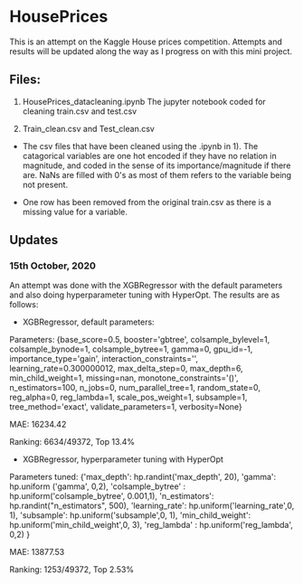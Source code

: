 # HousePrices

This is an attempt on the Kaggle House prices competition. Attempts and results will be updated along the way as I progress on with this mini project.

## Files:
1) HousePrices_datacleaning.ipynb
  The jupyter notebook coded for cleaning train.csv and test.csv
  
2) Train_clean.csv and Test_clean.csv
  
- The csv files that have been cleaned using the .ipynb in 1). The catagorical variables are one hot encoded if they have no relation in magnitude, and coded in the sense of its importance/magnitude if there are. NaNs are filled with 0's as most of them refers to the variable being not present.

- One row has been removed from the original train.csv as there is a missing value for a variable.

## Updates

### 15th October, 2020

An attempt was done with the XGBRegressor with the default parameters and also doing hyperparameter tuning with HyperOpt. The results are as follows:

- XGBRegressor, default parameters:

Parameters: {base_score=0.5, booster='gbtree', colsample_bylevel=1,
             colsample_bynode=1, colsample_bytree=1, gamma=0, gpu_id=-1,
             importance_type='gain', interaction_constraints='',
             learning_rate=0.300000012, max_delta_step=0, max_depth=6,
             min_child_weight=1, missing=nan, monotone_constraints='()',
             n_estimators=100, n_jobs=0, num_parallel_tree=1, random_state=0,
             reg_alpha=0, reg_lambda=1, scale_pos_weight=1, subsample=1,
             tree_method='exact', validate_parameters=1, verbosity=None}
             
MAE: 16234.42

Ranking: 6634/49372, Top 13.4%

- XGBRegressor, hyperparameter tuning with HyperOpt

Parameters tuned: {'max_depth': hp.randint('max_depth', 20),
                  'gamma': hp.uniform ('gamma', 0,2),
                   'colsample_bytree' : hp.uniform('colsample_bytree', 0.001,1),
                  'n_estimators': hp.randint("n_estimators", 500),
                   'learning_rate': hp.uniform('learning_rate',0, 1),
                   'subsample': hp.uniform('subsample',0, 1),
                   'min_child_weight': hp.uniform('min_child_weight',0, 3),
                   'reg_lambda' : hp.uniform('reg_lambda', 0,2)
                   }
                   
MAE: 13877.53

Ranking: 1253/49372, Top 2.53%
